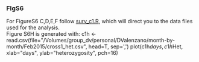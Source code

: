 ### FIgS6
For FigureS6 C,D,E,F follow [surv_c1.R](https://github.com/dvalenzano/FIgS6/blob/master/surv_c1.R "surv_c1.R"), which will direct you to the data files used for the analysis.  
Figure S6H is generated with:
    c1h <- read.csv(file="/Volumes/group_dv/personal/DValenzano/month-by-month/Feb2015/cross1_het.csv", head=T, sep=',')
    plot(c1h$days, c1h$Het, xlab="days", ylab="heterozygosity", pch=16)
